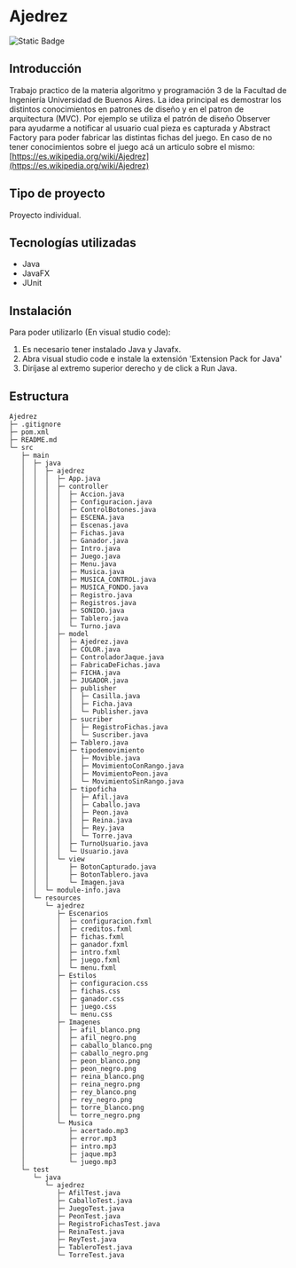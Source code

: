 # Ajedrez
![Static Badge](https://img.shields.io/badge/Estado%20-%20Terminado%20-%20green)

## Introducción
Trabajo practico de la materia algoritmo y programación 3 de la Facultad de Ingeniería Universidad de Buenos Aires. 
La idea principal es demostrar los distintos conocimientos en patrones de diseño y en el patron de arquitectura (MVC). 
Por ejemplo se utiliza el patrón de diseño Observer para ayudarme a notificar al usuario cual pieza es capturada y  Abstract Factory para poder fabricar las distintas fichas del juego.
En caso de no tener conocimientos sobre el juego acá un articulo sobre el mismo: [https://es.wikipedia.org/wiki/Ajedrez](https://es.wikipedia.org/wiki/Ajedrez)

## Tipo de proyecto
Proyecto individual.

## Tecnologías utilizadas
  - Java
  - JavaFX
  - JUnit

## Instalación
Para poder utilizarlo (En visual studio code):
1. Es necesario tener instalado Java y Javafx.
2. Abra visual studio code e instale la extensión 'Extension Pack for Java'
3. Diríjase al extremo superior derecho y de click a Run Java.

## Estructura
```
Ajedrez
├─ .gitignore
├─ pom.xml
├─ README.md
└─ src
   ├─ main
   │  ├─ java
   │  │  ├─ ajedrez
   │  │  │  ├─ App.java
   │  │  │  ├─ controller
   │  │  │  │  ├─ Accion.java
   │  │  │  │  ├─ Configuracion.java
   │  │  │  │  ├─ ControlBotones.java
   │  │  │  │  ├─ ESCENA.java
   │  │  │  │  ├─ Escenas.java
   │  │  │  │  ├─ Fichas.java
   │  │  │  │  ├─ Ganador.java
   │  │  │  │  ├─ Intro.java
   │  │  │  │  ├─ Juego.java
   │  │  │  │  ├─ Menu.java
   │  │  │  │  ├─ Musica.java
   │  │  │  │  ├─ MUSICA_CONTROL.java
   │  │  │  │  ├─ MUSICA_FONDO.java
   │  │  │  │  ├─ Registro.java
   │  │  │  │  ├─ Registros.java
   │  │  │  │  ├─ SONIDO.java
   │  │  │  │  ├─ Tablero.java
   │  │  │  │  └─ Turno.java
   │  │  │  ├─ model
   │  │  │  │  ├─ Ajedrez.java
   │  │  │  │  ├─ COLOR.java
   │  │  │  │  ├─ ControladorJaque.java
   │  │  │  │  ├─ FabricaDeFichas.java
   │  │  │  │  ├─ FICHA.java
   │  │  │  │  ├─ JUGADOR.java
   │  │  │  │  ├─ publisher
   │  │  │  │  │  ├─ Casilla.java
   │  │  │  │  │  ├─ Ficha.java
   │  │  │  │  │  └─ Publisher.java
   │  │  │  │  ├─ sucriber
   │  │  │  │  │  ├─ RegistroFichas.java
   │  │  │  │  │  └─ Suscriber.java
   │  │  │  │  ├─ Tablero.java
   │  │  │  │  ├─ tipodemovimiento
   │  │  │  │  │  ├─ Movible.java
   │  │  │  │  │  ├─ MovimientoConRango.java
   │  │  │  │  │  ├─ MovimientoPeon.java
   │  │  │  │  │  └─ MovimientoSinRango.java
   │  │  │  │  ├─ tipoficha
   │  │  │  │  │  ├─ Afil.java
   │  │  │  │  │  ├─ Caballo.java
   │  │  │  │  │  ├─ Peon.java
   │  │  │  │  │  ├─ Reina.java
   │  │  │  │  │  ├─ Rey.java
   │  │  │  │  │  └─ Torre.java
   │  │  │  │  ├─ TurnoUsuario.java
   │  │  │  │  └─ Usuario.java
   │  │  │  └─ view
   │  │  │     ├─ BotonCapturado.java
   │  │  │     ├─ BotonTablero.java
   │  │  │     └─ Imagen.java
   │  │  └─ module-info.java
   │  └─ resources
   │     └─ ajedrez
   │        ├─ Escenarios
   │        │  ├─ configuracion.fxml
   │        │  ├─ creditos.fxml
   │        │  ├─ fichas.fxml
   │        │  ├─ ganador.fxml
   │        │  ├─ intro.fxml
   │        │  ├─ juego.fxml
   │        │  └─ menu.fxml
   │        ├─ Estilos
   │        │  ├─ configuracion.css
   │        │  ├─ fichas.css
   │        │  ├─ ganador.css
   │        │  ├─ juego.css
   │        │  └─ menu.css
   │        ├─ Imagenes
   │        │  ├─ afil_blanco.png
   │        │  ├─ afil_negro.png
   │        │  ├─ caballo_blanco.png
   │        │  ├─ caballo_negro.png
   │        │  ├─ peon_blanco.png
   │        │  ├─ peon_negro.png
   │        │  ├─ reina_blanco.png
   │        │  ├─ reina_negro.png
   │        │  ├─ rey_blanco.png
   │        │  ├─ rey_negro.png
   │        │  ├─ torre_blanco.png
   │        │  └─ torre_negro.png
   │        └─ Musica
   │           ├─ acertado.mp3
   │           ├─ error.mp3
   │           ├─ intro.mp3
   │           ├─ jaque.mp3
   │           └─ juego.mp3
   └─ test
      └─ java
         └─ ajedrez
            ├─ AfilTest.java
            ├─ CaballoTest.java
            ├─ JuegoTest.java
            ├─ PeonTest.java
            ├─ RegistroFichasTest.java
            ├─ ReinaTest.java
            ├─ ReyTest.java
            ├─ TableroTest.java
            └─ TorreTest.java

```

